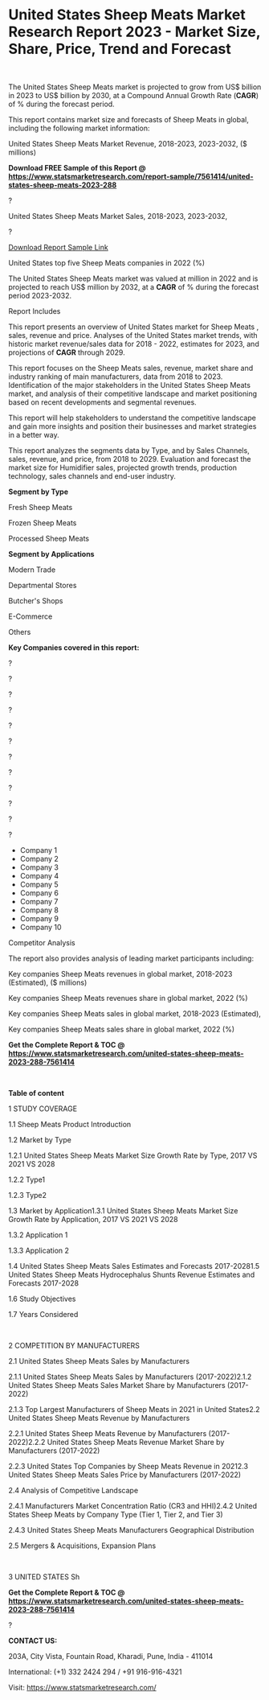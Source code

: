 <h1>United States Sheep Meats Market Research Report 2023 - Market Size, Share, Price, Trend and Forecast</h1><br/><p>The United States Sheep Meats market is projected to grow from US$ billion in 2023 to US$ billion by 2030, at a Compound Annual Growth Rate (<strong>CAGR</strong>) of % during the forecast period.</p>
 
 
 
 <p>This report contains market size and forecasts of Sheep Meats in global, including the following market information:</p>
 
 
 
 <p>United States Sheep Meats Market Revenue, 2018-2023, 2023-2032, ($ millions)</p>
 
 
 
 <div><b>Download FREE Sample of this Report @ <a href="https://www.statsmarketresearch.com/download-free-sample/7561414/united-states-sheep-meats-2023-288">https://www.statsmarketresearch.com/report-sample/7561414/united-states-sheep-meats-2023-288</a></b></div>
 
 
 
 <p>? </p>
 
 
 
 <p>United States Sheep Meats Market Sales, 2018-2023, 2023-2032,</p>
 
 
 
 <p>? </p>
 
 
 
 <p><a href="https://www.statsmarketresearch.com/download-free-sample/7561414/united-states-sheep-meats-2023-288">Download Report Sample Link</a></p>
 
 
 
 <p>United States top five Sheep Meats companies in 2022 (%)</p>
 
 
 
 <p>The United States Sheep Meats market was valued at million in 2022 and is projected to reach US$ million by 2032, at a <strong>CAGR</strong> of % during the forecast period 2023-2032.</p>
 
 
 
 <p>Report Includes</p>
 
 
 
 <p>This report presents an overview of United States market for Sheep Meats , sales, revenue and price. Analyses of the United States market trends, with historic market revenue/sales data for 2018 - 2022, estimates for 2023, and projections of <strong>CAGR</strong> through 2029.</p>
 
 
 
 <p>This report focuses on the Sheep Meats sales, revenue, market share and industry ranking of main manufacturers, data from 2018 to 2023. Identification of the major stakeholders in the United States Sheep Meats market, and analysis of their competitive landscape and market positioning based on recent developments and segmental revenues.</p>
 
 
 
 <p>This report will help stakeholders to understand the competitive landscape and gain more insights and position their businesses and market strategies in a better way.</p>
 
 
 
 <p>This report analyzes the segments data by Type, and by Sales Channels, sales, revenue, and price, from 2018 to 2029. Evaluation and forecast the market size for Humidifier sales, projected growth trends, production technology, sales channels and end-user industry.</p>
 
 
 
 <p><strong>Segment by Type</strong></p>
 
 
 
 <p>Fresh Sheep Meats</p>
 
 
 
 <p>Frozen Sheep Meats</p>
 
 
 
 <p>Processed Sheep Meats</p>
 
 
 
 <p><strong>Segment <strong><strong>by Applications</strong></strong></strong></p>
 
 
 
 <p>Modern Trade</p>
 
 
 
 <p>Departmental Stores</p>
 
 
 
 <p>Butcher&#39;s Shops</p>
 
 
 
 <p>E-Commerce</p>
 
 
 
 <p>Others</p>
 
 
 
 <p><strong>Key Companies covered in this report:</strong></p>
 
 
 
 <p>? </p>
 
 
 
 <p>? </p>
 
 
 
 <p>? </p>
 
 
 
 <p>? </p>
 
 
 
 <p>? </p>
 
 
 
 <p>? </p>
 
 
 
 <p>? </p>
 
 
 
 <p>? </p>
 
 
 
 <p>? </p>
 
 
 
 <p>? </p>
 
 
 
 <p>? </p>
 
 
 
 <p>? </p>
 
 
 
 <ul>
 
 <li>Company 1</li>
 
 <li>Company 2</li>
 
 <li>Company 3</li>
 
 <li>Company 4</li>
 
 <li>Company 5</li>
 
 <li>Company 6</li>
 
 <li>Company 7</li>
 
 <li>Company 8</li>
 
 <li>Company 9</li>
 
 <li>Company 10</li>
 
 </ul>
 
 
 
 <p>Competitor Analysis</p>
 
 
 
 <p>The report also provides analysis of leading market participants including:</p>
 
 
 
 <p>Key companies Sheep Meats revenues in global market, 2018-2023 (Estimated), ($ millions)</p>
 
 
 
 <p>Key companies Sheep Meats revenues share in global market, 2022 (%)</p>
 
 
 
 <p>Key companies Sheep Meats sales in global market, 2018-2023 (Estimated),</p>
 
 
 
 <p>Key companies Sheep Meats sales share in global market, 2022 (%)</p>
 
 
 
 <div><b>Get the Complete Report & TOC @ <a href="https://www.statsmarketresearch.com/united-states-sheep-meats-2023-288-7561414">https://www.statsmarketresearch.com/united-states-sheep-meats-2023-288-7561414</a></b></div>
 
 
 
 <p><br />
 
 <b>Table of content</b></p>
 
 
 
 <p>1 STUDY COVERAGE<br />
 
 1.1 Sheep Meats Product Introduction<br />
 
 1.2 Market by Type<br />
 
 1.2.1 United States Sheep Meats Market Size Growth Rate by Type, 2017 VS 2021 VS 2028<br />
 
 1.2.2 Type1<br />
 
 1.2.3 Type2<br />
 
 1.3 Market by Application1.3.1 United States Sheep Meats Market Size Growth Rate by Application, 2017 VS 2021 VS 2028<br />
 
 1.3.2 Application 1<br />
 
 1.3.3 Application 2<br />
 
 1.4 United States Sheep Meats Sales Estimates and Forecasts 2017-20281.5 United States Sheep Meats Hydrocephalus Shunts Revenue Estimates and Forecasts 2017-2028<br />
 
 1.6 Study Objectives<br />
 
 1.7 Years Considered<br />
 
 <br />
 
 2 COMPETITION BY MANUFACTURERS<br />
 
 2.1 United States Sheep Meats Sales by Manufacturers<br />
 
 2.1.1 United States Sheep Meats Sales by Manufacturers (2017-2022)2.1.2 United States Sheep Meats Sales Market Share by Manufacturers (2017-2022)<br />
 
 2.1.3 Top Largest Manufacturers of Sheep Meats in 2021 in United States2.2 United States Sheep Meats Revenue by Manufacturers<br />
 
 2.2.1 United States Sheep Meats Revenue by Manufacturers (2017-2022)2.2.2 United States Sheep Meats Revenue Market Share by Manufacturers (2017-2022)<br />
 
 2.2.3 United States Top Companies by Sheep Meats Revenue in 20212.3 United States Sheep Meats Sales Price by Manufacturers (2017-2022)<br />
 
 2.4 Analysis of Competitive Landscape<br />
 
 2.4.1 Manufacturers Market Concentration Ratio (CR3 and HHI)2.4.2 United States Sheep Meats by Company Type (Tier 1, Tier 2, and Tier 3)<br />
 
 2.4.3 United States Sheep Meats Manufacturers Geographical Distribution<br />
 
 2.5 Mergers & Acquisitions, Expansion Plans<br />
 
 <br />
 
 3 UNITED STATES Sh</p>
 
 
 
 <div><b>Get the Complete Report & TOC @ <a href="https://www.statsmarketresearch.com/united-states-sheep-meats-2023-288-7561414">https://www.statsmarketresearch.com/united-states-sheep-meats-2023-288-7561414</a></b></div>
 
 
 
 <p>? </p>
 
 
 
 <p><b>CONTACT US:</b><br />
 
 203A, City Vista, Fountain Road, Kharadi, Pune, India - 411014<br />
 
 International: (+1) 332 2424 294 / +91 916-916-4321<br />
 
 Visit: <a href="https://www.statsmarketresearch.com/">https://www.statsmarketresearch.com/</a></p>